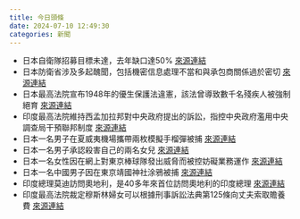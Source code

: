 ```yaml
---
title: 今日頭條
date: 2024-07-10 12:49:30
categories: 新聞            
---
```

- 日本自衛隊招募目標未達，去年缺口達50% [來源連結](https://asiatimes.com/2024/07/japan-military-hammered-and-war-hadnt-even-started/)
- 日本防衛省涉及多起醜聞，包括機密信息處理不當和與承包商關係過於密切 [來源連結](https://www.japantimes.co.jp/news/2024/07/10/japan/defense-ministry-scandals/)
- 日本最高法院宣布1948年的優生保護法違憲，該法曾導致數千名殘疾人被強制絕育 [來源連結](https://www.japantimes.co.jp/news/2024/07/10/japan/society/eugenics-law/)
- 印度最高法院維持西孟加拉邦對中央政府提出的訴訟，指控中央政府濫用中央調查局干預聯邦制度 [來源連結](https://www.thehindu.com/news/national/supreme-court-upholds-maintainability-of-west-bengal-suit-accusing-centre-of-interference-in-federalism-using-cbi-without-state-consent/article68387904.ece)
- 日本一名男子在夏威夷機場攜帶兩枚模擬手榴彈被捕 [來源連結](https://www.japantimes.co.jp/news/2024/07/10/japan/crime-legal/hawaii-airport-grenades/)
- 日本一名男子承認殺害自己的兩名女兒 [來源連結](https://www.japantimes.co.jp/news/2024/07/10/japan/crime-legal/children-murder/)
- 日本一名女性因在網上對東京棒球隊發出威脅而被控妨礙業務運作 [來源連結](https://www.japantimes.co.jp/news/2024/07/10/japan/crime-legal/baseball-player-info/)
- 日本一名中國男子因在東京靖國神社涂鴉被捕 [來源連結](https://www.japantimes.co.jp/news/2024/07/10/japan/crime-legal/yasukuni-shrine-vandalism/)
- 印度總理莫迪訪問奧地利，是40多年來首位訪問奧地利的印度總理 [來源連結](https://www.thehindu.com/news/national/india-austria-friendship-to-get-stronger-in-times-to-come-says-pm-modi-ahead-of-his-official-talks-with-austrian-chancellor/article68388304.ece)
- 印度最高法院裁定穆斯林婦女可以根據刑事訴訟法典第125條向丈夫索取贍養費 [來源連結](https://www.thehindu.com/news/national/muslim-woman-entitled-to-seek-maintenance-from-spouse-under-section-125-of-crpc-supreme-court/article68388028.ece)



